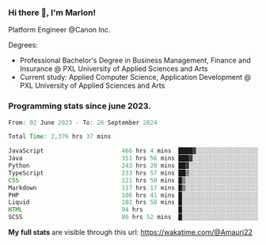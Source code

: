 
### Hi there 👋, I'm Marlon!

Platform Engineer @Canon Inc.

Degrees: 
- Professional Bachelor's Degree in Business Management, Finance and Insurance @ PXL University of Applied Sciences and Arts
- Current study: Applied Computer Science, Application Development @ PXL University of Applied Sciences and Arts

### Programming stats since june 2023.
<!--START_SECTION:waka-->

```java
From: 02 June 2023 - To: 26 September 2024

Total Time: 2,376 hrs 37 mins

JavaScript                      466 hrs 4 mins  ████▓░░░░░░░░░░░░░░░░░░░░   19.33 %
Java                            351 hrs 56 mins ███▓░░░░░░░░░░░░░░░░░░░░░   14.59 %
Python                          243 hrs 20 mins ██▓░░░░░░░░░░░░░░░░░░░░░░   10.09 %
TypeScript                      233 hrs 57 mins ██▒░░░░░░░░░░░░░░░░░░░░░░   09.70 %
CSS                             121 hrs 50 mins █▒░░░░░░░░░░░░░░░░░░░░░░░   05.05 %
Markdown                        117 hrs 17 mins █▒░░░░░░░░░░░░░░░░░░░░░░░   04.86 %
PHP                             106 hrs 41 mins █░░░░░░░░░░░░░░░░░░░░░░░░   04.42 %
Liquid                          102 hrs 58 mins █░░░░░░░░░░░░░░░░░░░░░░░░   04.27 %
HTML                            94 hrs          █░░░░░░░░░░░░░░░░░░░░░░░░   03.90 %
SCSS                            86 hrs 52 mins  █░░░░░░░░░░░░░░░░░░░░░░░░   03.60 %
```

<!--END_SECTION:waka-->
**My full stats** are visible through this url: https://wakatime.com/@Amauri22
